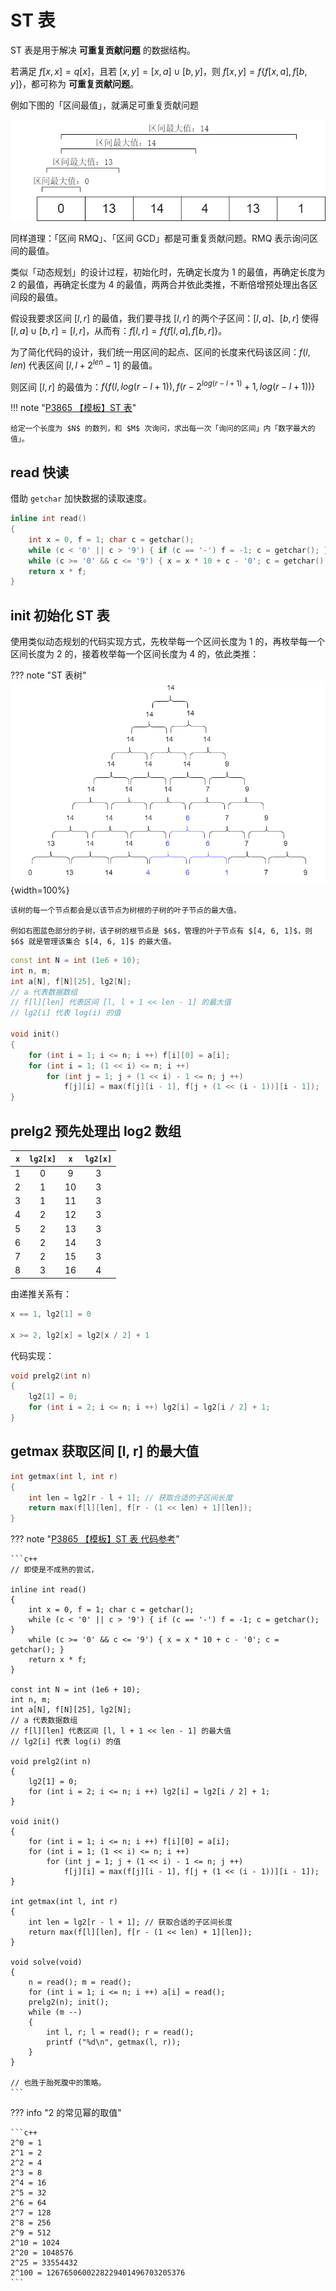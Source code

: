 # ST 表

ST 表是用于解决 **可重复贡献问题** 的数据结构。

若满足 $f[x, x] = q[x]$，且若 $[x, y] = [x, a] \cup [b, y]$，则 $f[x, y] = f\{f[x, a], f[b, y]\}$，都可称为 **可重复贡献问题**。

例如下图的「区间最值」，就满足可重复贡献问题

![](../../img/ST%20表可重复贡献图.png)

同样道理：「区间 RMQ」、「区间 GCD」都是可重复贡献问题。RMQ 表示询问区间的最值。

类似「动态规划」的设计过程，初始化时，先确定长度为 1 的最值，再确定长度为 2 的最值，再确定长度为 4 的最值，两两合并依此类推，不断倍增预处理出各区间段的最值。

假设我要求区间 $[l, r]$ 的最值，我们要寻找 $[l, r]$ 的两个子区间：$[l, a]、[b, r]$ 使得 $[l, a] \cup [b, r] = [l, r]$，从而有：$f[l, r] = f\{f[l, a], f[b, r]\}$。

为了简化代码的设计，我们统一用区间的起点、区间的长度来代码该区间：$f(l, len)$ 代表区间 $[l, l + 2 ^ {len} - 1]$ 的最值。

则区间 $[l, r]$ 的最值为：$f\{f(l, log(r - l + 1)), f(r - 2 ^ {log(r - l + 1)} + 1, log(r - l + 1))\}$

!!! note "[P3865 【模板】ST 表](https://www.luogu.com.cn/problem/P3865)"

    给定一个长度为 $N$ 的数列，和 $M$ 次询问，求出每一次「询问的区间」内「数字最大的值」。

## read 快读

借助 `getchar` 加快数据的读取速度。

```c++
inline int read()
{
    int x = 0, f = 1; char c = getchar();
    while (c < '0' || c > '9') { if (c == '-') f = -1; c = getchar(); }
    while (c >= '0' && c <= '9') { x = x * 10 + c - '0'; c = getchar(); }
    return x * f;
}
```

## init 初始化 ST 表

使用类似动态规划的代码实现方式，先枚举每一个区间长度为 1 的，再枚举每一个区间长度为 2 的，接着枚举每一个区间长度为 4 的，依此类推：

??? note "ST 表树"
    ![ST%20表树](../../img/ST%20表树.png){width=100%}

    该树的每一个节点都会是以该节点为树根的子树的叶子节点的最大值。

    例如右图蓝色部分的子树，该子树的根节点是 $6$，管理的叶子节点有 $[4, 6, 1]$，则 $6$ 就是管理该集合 $[4, 6, 1]$ 的最大值。

```c++
const int N = int (1e6 + 10);
int n, m;
int a[N], f[N][25], lg2[N]; 
// a 代表数据数组
// f[l][len] 代表区间 [l, l + 1 << len - 1] 的最大值
// lg2[i] 代表 log(i) 的值

void init()
{
    for (int i = 1; i <= n; i ++) f[i][0] = a[i];
    for (int i = 1; (1 << i) <= n; i ++)
        for (int j = 1; j + (1 << i) - 1 <= n; j ++)
            f[j][i] = max(f[j][i - 1], f[j + (1 << (i - 1))][i - 1]);
}
```

## prelg2 预先处理出 log2 数组

|`x`|`lg2[x]`|`x`|`lg2[x]`|
|:--:|:--:|:--: |:--:|
| 1 | 0 | 9 | 3 |
| 2 | 1 | 10 | 3 |
| 3 | 1 | 11 | 3 |
| 4 | 2 | 12 | 3 |
| 5 | 2 | 13 | 3 |
| 6 | 2 | 14 | 3 |
| 7 | 2 | 15 | 3 |
| 8 | 3 | 16 | 4 |

由递推关系有：

```c++
x == 1, lg2[1] = 0

x >= 2, lg2[x] = lg2[x / 2] + 1
```

代码实现：

```c++
void prelg2(int n)
{
    lg2[1] = 0;
    for (int i = 2; i <= n; i ++) lg2[i] = lg2[i / 2] + 1;
}
```

## getmax 获取区间 [l, r] 的最大值

```c++
int getmax(int l, int r)
{
    int len = lg2[r - l + 1]; // 获取合适的子区间长度
    return max(f[l][len], f[r - (1 << len) + 1][len]);
}
```

??? note "[P3865 【模板】ST 表 代码参考](https://www.luogu.com.cn/problem/P3865)"

    ```c++
    // 即使是不成熟的尝试，

    inline int read()
    {
        int x = 0, f = 1; char c = getchar();
        while (c < '0' || c > '9') { if (c == '-') f = -1; c = getchar(); }
        while (c >= '0' && c <= '9') { x = x * 10 + c - '0'; c = getchar(); }
        return x * f;
    }

    const int N = int (1e6 + 10);
    int n, m;
    int a[N], f[N][25], lg2[N]; 
    // a 代表数据数组
    // f[l][len] 代表区间 [l, l + 1 << len - 1] 的最大值
    // lg2[i] 代表 log(i) 的值

    void prelg2(int n)
    {
        lg2[1] = 0;
        for (int i = 2; i <= n; i ++) lg2[i] = lg2[i / 2] + 1;
    }

    void init()
    {
        for (int i = 1; i <= n; i ++) f[i][0] = a[i];
        for (int i = 1; (1 << i) <= n; i ++)
            for (int j = 1; j + (1 << i) - 1 <= n; j ++)
                f[j][i] = max(f[j][i - 1], f[j + (1 << (i - 1))][i - 1]);
    }

    int getmax(int l, int r)
    {
        int len = lg2[r - l + 1]; // 获取合适的子区间长度
        return max(f[l][len], f[r - (1 << len) + 1][len]);
    }

    void solve(void)
    {
        n = read(); m = read();
        for (int i = 1; i <= n; i ++) a[i] = read();
        prelg2(n); init();
        while (m --)
        {
            int l, r; l = read(); r = read();
            printf ("%d\n", getmax(l, r));
        }
    }

    // 也胜于胎死腹中的策略。
    ```

??? info "2 的常见幂的取值"

    ```c++
    2^0 = 1
    2^1 = 2
    2^2 = 4
    2^3 = 8
    2^4 = 16
    2^5 = 32
    2^6 = 64
    2^7 = 128
    2^8 = 256
    2^9 = 512
    2^10 = 1024
    2^20 = 1048576
    2^25 = 33554432
    2^100 = 1267650600228229401496703205376
    ```